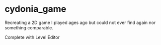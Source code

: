 # cydonia_game

Recreating a 2D game I played ages ago but could not ever find again nor something comparable.

Complete with Level Editor
